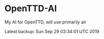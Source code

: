 # OpenTTD-AI
My AI for OpenTTD, will use primarily air

Latest backup: Sun Sep 29 03:34:01 UTC 2019
